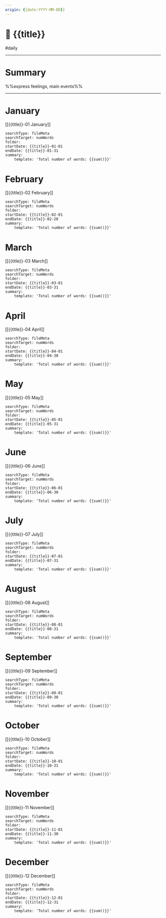 ```yaml
---
origin: {{date:YYYY-MM-DD}}
---
```


# 📅 {{title}}
#daily 

---
# Summary
%%express feelings, main events%%

---
# January
[[{{title}}-01 January]]

```tracke r
searchType: fileMeta
searchTarget: numWords
folder: 
startDate: {{title}}-01-01
endDate: {{title}}-01-31
summary:
    template: 'Total number of words: {{sum()}}'
```

# February
[[{{title}}-02 February]]

```tracke r
searchType: fileMeta
searchTarget: numWords
folder: 
startDate: {{title}}-02-01
endDate: {{title}}-02-28
summary:
    template: 'Total number of words: {{sum()}}'
```

# March
[[{{title}}-03 March]]

```tracke r
searchType: fileMeta
searchTarget: numWords
folder: 
startDate: {{title}}-03-01
endDate: {{title}}-03-31
summary:
    template: 'Total number of words: {{sum()}}'
```

# April
[[{{title}}-04 April]]

```tracke r
searchType: fileMeta
searchTarget: numWords
folder: 
startDate: {{title}}-04-01
endDate: {{title}}-04-30
summary:
    template: 'Total number of words: {{sum()}}'
```

# May
[[{{title}}-05 May]]

```tracke r
searchType: fileMeta
searchTarget: numWords
folder: 
startDate: {{title}}-05-01
endDate: {{title}}-05-31
summary:
    template: 'Total number of words: {{sum()}}'
```

# June
[[{{title}}-06 June]]

```tracke r
searchType: fileMeta
searchTarget: numWords
folder: 
startDate: {{title}}-06-01
endDate: {{title}}-06-30
summary:
    template: 'Total number of words: {{sum()}}'
```

# July
[[{{title}}-07 July]]

```tracke r
searchType: fileMeta
searchTarget: numWords
folder: 
startDate: {{title}}-07-01
endDate: {{title}}-07-31
summary:
    template: 'Total number of words: {{sum()}}'
```

# August
[[{{title}}-08 August]]

```tracke r
searchType: fileMeta
searchTarget: numWords
folder: 
startDate: {{title}}-08-01
endDate: {{title}}-08-31
summary:
    template: 'Total number of words: {{sum()}}'
```

# September
[[{{title}}-09 September]]

```tracke r
searchType: fileMeta
searchTarget: numWords
folder: 
startDate: {{title}}-09-01
endDate: {{title}}-09-30
summary:
    template: 'Total number of words: {{sum()}}'
```

# October
[[{{title}}-10 October]]

```tracke r
searchType: fileMeta
searchTarget: numWords
folder: 
startDate: {{title}}-10-01
endDate: {{title}}-10-31
summary:
    template: 'Total number of words: {{sum()}}'
```

# November
[[{{title}}-11 November]]

```tracke r
searchType: fileMeta
searchTarget: numWords
folder: 
startDate: {{title}}-11-01
endDate: {{title}}-11-30
summary:
    template: 'Total number of words: {{sum()}}'
```

# December
[[{{title}}-12 December]]

```tracke r
searchType: fileMeta
searchTarget: numWords
folder: 
startDate: {{title}}-12-01
endDate: {{title}}-12-31
summary:
    template: 'Total number of words: {{sum()}}'
```
